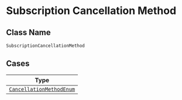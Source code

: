 
# Subscription Cancellation Method

## Class Name

`SubscriptionCancellationMethod`

## Cases

| Type |
|  --- |
| [`CancellationMethodEnum`](../../../doc/models/cancellation-method-enum.md) |

